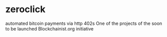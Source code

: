 # zeroclick
automated bitcoin payments via http 402s
One of the projects of the soon to be launched Blockchainist.org initiative

